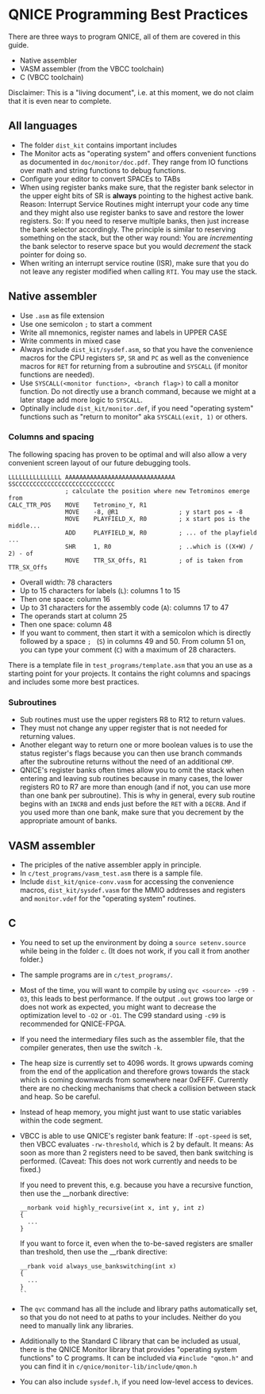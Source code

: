QNICE Programming Best Practices
================================

There are three ways to program QNICE, all of them are covered in this guide.

* Native assembler
* VASM assembler (from the VBCC toolchain)
* C (VBCC toolchain)

Disclaimer: This is a "living document", i.e. at this moment, we do not claim
that it is even near to complete.

All languages
-------------

* The folder `dist_kit` contains important includes
* The Monitor acts as "operating system" and offers convenient functions as
  documented in `doc/monitor/doc.pdf`. They range from IO functions over
  math and string functions to debug functions.
* Configure your editor to convert SPACEs to TABs
* When using register banks make sure, that the register bank
  selector in the upper eight bits of SR is **always** pointing to the highest
  active bank. Reason: Interrupt Service Routines might interrupt your code
  any time and they might also use register banks to save and restore the
  lower registers. So: If you need to reserve multiple banks, then just
  increase the bank selector accordingly. The principle is similar to
  reserving something on the stack, but the other way round: You
  are *incrementing* the bank selector to reserve space but you would
  *decrement* the stack pointer for doing so.
* When writing an interrupt service routine (ISR), make sure that you do not
  leave any register modified when calling `RTI`. You may use the stack.    

Native assembler
----------------

* Use `.asm` as file extension
* Use one semicolon `;` to start a comment
* Write all mnemonics, register names and labels in UPPER CASE
* Write comments in mixed case
* Always include `dist_kit/sysdef.asm`, so that you have the convenience
  macros for the CPU registers `SP`, `SR` and `PC` as well as the
  convenience macros for `RET` for returning from a subroutine and 
  `SYSCALL` (if monitor functions are needed).
* Use `SYSCALL(<monitor function>, <branch flag>)` to call a monitor function.
  Do not directly use a branch command, because we might at a later stage
  add more logic to `SYSCALL`.
* Optinally include `dist_kit/monitor.def`, if you need "operating system"
  functions such as "return to monitor" aka `SYSCALL(exit, 1)` or others.

### Columns and spacing

The following spacing has proven to be optimal and will also allow a very
convenient screen layout of our future debugging tools.

```
LLLLLLLLLLLLLLL AAAAAAAAAAAAAAAAAAAAAAAAAAAAAAA SSCCCCCCCCCCCCCCCCCCCCCCCCCCCC               
                ; calculate the position where new Tetrominos emerge from
CALC_TTR_POS    MOVE    Tetromino_Y, R1
                MOVE    -8, @R1                 ; y start pos = -8
                MOVE    PLAYFIELD_X, R0         ; x start pos is the middle...
                ADD     PLAYFIELD_W, R0         ; ... of the playfield ...
                SHR     1, R0                   ; ..which is ((X+W) / 2) - of
                MOVE    TTR_SX_Offs, R1         ; of is taken from TTR_SX_Offs

```

* Overall width: 78 characters
* Up to 15 characters for labels (`L`): columns 1 to 15
* Then one space: column 16
* Up to 31 characters for the assembly code (`A`): columns 17 to 47
* The operands start at column 25
* Then one space: column 48
* If you want to comment, then start it with a semicolon which is directly
  followed by a space `; ` (`S`) in columns 49 and 50. From column 51 on,
  you can type your comment (`C`) with a maximum of 28 characters.

There is a template file in `test_programs/template.asm` that you an use as
a starting point for your projects. It contains the right columns and spacings
and includes some more best practices.

### Subroutines

* Sub routines must use the upper registers R8 to R12 to return values.
* They must not change any upper register that is not needed for returning 
  values.
* Another elegant way to return one or more boolean values is to use the
  status register's flags because you can then use branch commands after
  the subroutine returns without the need of an additional `CMP`.
* QNICE's register banks often times allow you to omit the stack when entering
  and leaving sub routines because in many cases, the lower registers R0 to R7
  are more than enough (and if not, you can use more than one bank per
  subroutine). This is why in general, every sub routine begins with an
  `INCRB` and ends just before the `RET` with a `DECRB`. And if you used
  more than one bank, make sure that you decrement by the appropriate
  amount of banks.

VASM assembler
--------------

* The priciples of the native assembler apply in principle.
* In `c/test_programs/vasm_test.asm` there is a sample file.
* Include `dist_kit/qnice-conv.vasm` for accessing the convenience macros,
  `dist_kit/sysdef.vasm` for the MMIO addresses and registers and 
  `monitor.vdef` for the "operating system" routines.

C
-

* You need to set up the environment by doing a
  `source setenv.source` while being in the folder `c`. (It does not work,
  if you call it from another folder.)
* The sample programs are in `c/test_programs/`.
* Most of the time, you will want to compile by using
  `qvc <source> -c99 -O3`, this leads to best performance. 
  If the output `.out` grows too large or does not work as expected, you
  might want to decrease the optimization level to `-O2` or `-O1`.
  The C99 standard using `-c99` is recommended for QNICE-FPGA.
* If you need the intermediary files such as the assembler file, that the
  compiler generates, then use the switch `-k`.
* The heap size is currently set to 4096 words. It grows upwards coming from
  the end of the application and therefore grows towards the stack which is
  coming downwards from somewhere near 0xFEFF. Currently there are no
  checking mechanisms that check a collision between stack and heap.
  So be careful.
* Instead of heap memory, you might just want to use static variables within
  the code segment.
* VBCC is able to use QNICE's register bank feature: If `-opt-speed` is set, 
  then VBCC evaluates `-rw-threshold`, which is 2 by default. It means:
  As soon as more than 2 registers need to be saved, then bank switching
  is performed. (Caveat: This does not work currently and needs to be fixed.)

  If you need to prevent this, e.g. because you have a recursive function,
  then use the __norbank directive:
  ```
  __norbank void highly_recursive(int x, int y, int z)
  {
    ...
  }
  ```
  If you want to force it, even when the to-be-saved registers are smaller
  than treshold, then use the __rbank directive:
  ```
  __rbank void always_use_bankswitching(int x)
  {
    ...
  }
  ``
* The `qvc` command has all the include and library paths automatically set,
  so that you do not need to at paths to your includes. Neither do you need
  to manually link any libraries.
* Additionally to the Standard C library that can be included as usual, there
  is the QNICE Monitor library that provides "operating system functions"
  to C programs. It can be included via `#include "qmon.h"` and you can find
  it in `c/qnice/monitor-lib/include/qmon.h`
* You can also include `sysdef.h`, if you need low-level access to devices.
